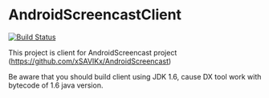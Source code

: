 AndroidScreencastClient
=======================
[![Build Status](https://drone.io/github.com/xSAVIKx/AndroidScreencastClient/status.png)](https://drone.io/github.com/xSAVIKx/AndroidScreencastClient/latest)

This project is client for AndroidScreencast project (https://github.com/xSAVIKx/AndroidScreencast)

Be aware that you should build client using JDK 1.6, cause DX tool work with bytecode of 1.6 java version.
